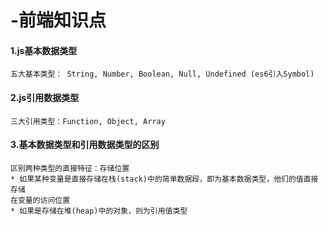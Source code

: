 # -前端知识点
#### 1.js基本数据类型
	五大基本类型： String, Number, Boolean, Null, Undefined (es6引入Symbol)
#### 2.js引用数据类型
	三大引用类型：Function, Object, Array
#### 3.基本数据类型和引用数据类型的区别
	区别两种类型的直接特征：存储位置
	* 如果某种变量是直接存储在栈(stack)中的简单数据段，即为基本数据类型，他们的值直接存储
	在变量的访问位置
	* 如果是存储在堆(heap)中的对象，则为引用值类型